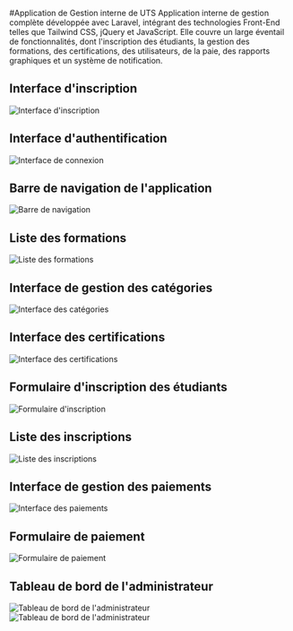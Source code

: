 #Application de Gestion interne de UTS
Application interne de gestion complète développée avec Laravel, intégrant des technologies Front-End telles que Tailwind CSS, jQuery et JavaScript. Elle couvre un large éventail de fonctionnalités, dont l'inscription des étudiants, la gestion des formations, des certifications, des utilisateurs, de la paie, des rapports graphiques et un système de notification.
## Interface d'inscription
![Interface d'inscription](./captures/inscription.png)

## Interface d'authentification
![Interface de connexion](./captures/login.png)

## Barre de navigation de l'application
![Barre de navigation](./captures/nav.png)

## Liste des formations
![Liste des formations](./captures/listeFormations.png)

## Interface de gestion des catégories
![Interface des catégories](./captures/inscription.png)

## Interface des certifications
![Interface des certifications](./captures/ListeCertification.png)

## Formulaire d'inscription des étudiants
![Formulaire d'inscription](./captures/ListeCertification.png)

## Liste des inscriptions
![Liste des inscriptions](./captures/listeIncription.png)

## Interface de gestion des paiements
![Interface des paiements](./captures/ListeCertification.png)

## Formulaire de paiement
![Formulaire de paiement](./captures/formPaiement.png)

## Tableau de bord de l'administrateur
![Tableau de bord de l'administrateur](./captures/adminDashboard.png)
![Tableau de bord de l'administrateur](./captures/adminDashboard2.png)
